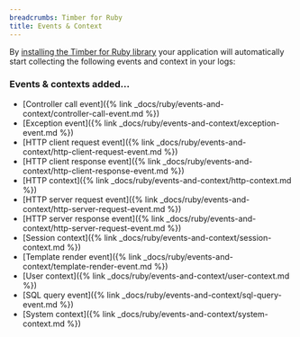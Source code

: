 ```yaml
---
breadcrumbs: Timber for Ruby
title: Events & Context
---
```


By [installing the Timber for Ruby library](https://github.com/timberio/timber-ruby) your application will automatically start collecting
the following events and context in your logs:

<div class="additions">
<h3>Events & contexts added...</h3>

* [Controller call event]({% link _docs/ruby/events-and-context/controller-call-event.md %})
* [Exception event]({% link _docs/ruby/events-and-context/exception-event.md %})
* [HTTP client request event]({% link _docs/ruby/events-and-context/http-client-request-event.md %})
* [HTTP client response event]({% link _docs/ruby/events-and-context/http-client-response-event.md %})
* [HTTP context]({% link _docs/ruby/events-and-context/http-context.md %})
* [HTTP server request event]({% link _docs/ruby/events-and-context/http-server-request-event.md %})
* [HTTP server response event]({% link _docs/ruby/events-and-context/http-server-request-event.md %})
* [Session context]({% link _docs/ruby/events-and-context/session-context.md %})
* [Template render event]({% link _docs/ruby/events-and-context/template-render-event.md %})
* [User context]({% link _docs/ruby/events-and-context/user-context.md %})
* [SQL query event]({% link _docs/ruby/events-and-context/sql-query-event.md %})
* [System context]({% link _docs/ruby/events-and-context/system-context.md %})
</div>